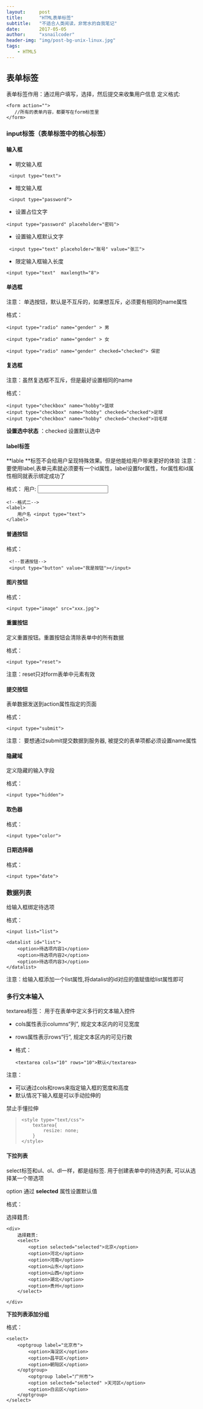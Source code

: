 ```yaml
---
layout:     post
title:      "HTML表单标签"
subtitle:   "不适合人类阅读，非常水的自我笔记"
date:       2017-05-05
author:     "xsnailcoder"
header-img: "img/post-bg-unix-linux.jpg"
tags:
    - HTML5
---
```


## 表单标签

表单标签作用：通过用户填写，选择，然后提交来收集用户信息
定义格式:

	<form action="">  
	   //所有的表单内容，都要写在form标签里   
	</form>

### input标签（表单标签中的核心标签）

#### 输入框

* 明文输入框

 ` <input type="text">`
  
* 暗文输入框  

 ` <input type="password">`
 
* 设置占位文字

 `<input type="password" placeholder="密码">`
 
* 设置输入框默认文字

 ` <input type="text" placeholder="账号" value="张三">`
 
* 限定输入框输入长度

 `<input type="text"  maxlength="8">`
 

#### 单选框

注意： 
单选按钮，默认是不互斥的，如果想互斥，必须要有相同的name属性

格式：

    <input type="radio" name="gender" > 男
    
    <input type="radio" name="gender" > 女
    
    <input type="radio" name="gender" checked="checked"> 保密
 
#### 复选框

注意：虽然复选框不互斥，但是最好设置相同的name
 
格式：

    <input type="checkbox" name="hobby">篮球
    <input type="checkbox" name="hobby" checked="checked">足球
    <input type="checkbox" name="hobby" checked="checked">羽毛球
 
**设置选中状态** ：checked 设置默认选中
 
 
#### label标签

**lable **标签不会给用户呈现特殊效果。但是他能给用户带来更好的体验
注意：
要使用label,表单元素就必须要有一个id属性，label设置for属性，for属性和id属性相同就表示绑定成功了

格式：
    <!--输入框添加绑定-->
    <label for="username">用户:</label>
    <input type="text" id="username">
    
    <!--格式二-->
    <label>
        用户名 <input type="text">
    </label>
 
 
#### 普通按钮

格式：
     
     <!--普通按钮-->    
     <input type="button" value="我是按钮"></input>
 
     
#### 图片按钮 
 
格式：

    <input type="image" src="xxx.jpg">

#### 重置按钮

定义重置按钮。重置按钮会清除表单中的所有数据

格式：

    <input type="reset">   
     
注意：reset只对form表单中元素有效 
 
#### 提交按钮

表单数据发送到action属性指定的页面
 
格式：

    <input type="submit">
     
注意：
要想通过submit提交数据到服务器, 被提交的表单项都必须设置name属性
     
     
#### 隐藏域
定义隐藏的输入字段

格式：

    <input type="hidden">
    
    
#### 取色器
格式：

    <input type="color">
     
#### 日期选择器

格式：

    <input type="date"> 
     
### 数据列表

给输入框绑定待选项

格式：

	
    <input list="list">

    <datalist id="list">
        <option>待选项内容1</option>
        <option>待选项内容2</option>
        <option>待选项内容3</option>
    </datalist>

注意：给输入框添加一个list属性,将datalist的id对应的值赋值给list属性即可  

### 多行文本输入
textarea标签： 用于在表单中定义多行的文本输入控件

* cols属性表示columns“列”, 规定文本区内的可见宽度

* rows属性表示rows“行”, 规定文本区内的可见行数
* 格式：

   ` <textarea cols="10" rows="10">默认</textarea> `  
   
 注意：
 * 可以通过cols和rows来指定输入框的宽度和高度
 * 默认情况下输入框是可以手动拉伸的 
 
 禁止手懂拉伸

>     <style type="text/css">
>         textarea{
>             resize: none;
>         }
>     </style>
   
   
#### 下拉列表

select标签和ul、ol、dl一样，都是组标签. 用于创建表单中的待选列表, 可以从选择某一个带选项 
  
option 通过 **selected** 属性设置默认值 

格式：

选择籍贯:

    <div>
        选择籍贯:
        <select>
            <option selected="selected">北京</option>
            <option>河北</option>
            <option>河南</option>
            <option>山东</option>
            <option>山西</option>
            <option>湖北</option>
            <option>贵州</option>
        </select>

    </div>


**下拉列表添加分组**
   
格式：

	<select>
	    <optgroup label="北京市">
	        <option>海淀区</option>
	        <option>昌平区</option>
	        <option>朝阳区</option>
	    </optgroup>
	        <optgroup label="广州市">
	        <option selected="selected" >天河区</option>
	        <option>白云区</option>
	    </optgroup>
	</select>

   
   
   
   
   
   
   
   
   
   
   
   
   
   
   
   
   